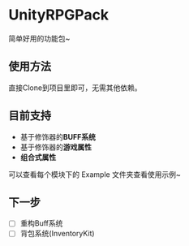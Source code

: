 # UnityRPGPack
简单好用的功能包~

## 使用方法
直接Clone到项目里即可，无需其他依赖。

## 目前支持
- 基于修饰器的**BUFF系统**
- 基于修饰器的**游戏属性**
- **组合式属性**  

可以查看每个模块下的 Example 文件夹查看使用示例~

## 下一步
- [ ] 重构Buff系统
- [ ] 背包系统(InventoryKit)

